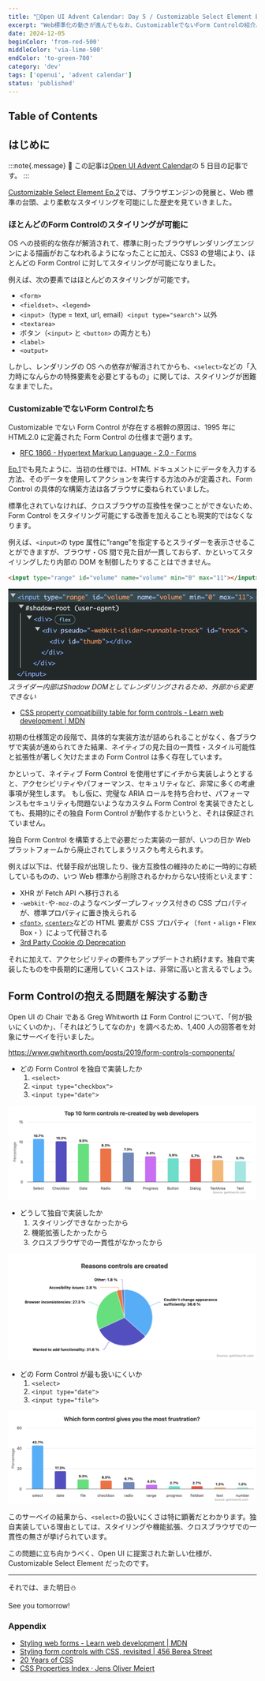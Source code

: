 ```yaml
---
title: "🎄Open UI Advent Calendar: Day 5 / Customizable Select Element Ep.3"
excerpt: "Web標準化の動きが進んでもなお、CustomizableでないForm Controlの紹介。Customizable Select Element提案の契機となるサーベイ"
date: 2024-12-05
beginColor: 'from-red-500'
middleColor: 'via-lime-500'
endColor: 'to-green-700'
category: 'dev'
tags: ['openui', 'advent calendar']
status: 'published'
---
```

## Table of Contents

## はじめに

:::note{.message}
🎄 この記事は[Open UI Advent Calendar](https://adventar.org/calendars/10293)の 5 日目の記事です。
:::

[Customizable Select Element Ep.2](https://blog.sakupi01.com/dev/articles/2024-openui-advent-4)では、ブラウザエンジンの発展と、Web 標準の台頭、より柔軟なスタイリングを可能にした歴史を見ていきました。

### ほとんどのForm Controlのスタイリングが可能に

OS への技術的な依存が解消されて、標準に則ったブラウザレンダリングエンジンによる描画がおこなわれるようになったことに加え、CSS3 の登場により、ほとんどの Form Control に対してスタイリングが可能になりました。

例えば、次の要素ではほとんどのスタイリングが可能です。

- `<form>`
- `<fieldset>`、`<legend>`
- `<input>`（type = text, url, email）`<input type="search">` 以外
- `<textarea>`
- ボタン（`<input>` と `<button>` の両方とも）
- `<label>`
- `<output>`

しかし、レンダリングの OS への依存が解消されてからも、`<select>`などの「入力時になんらかの特殊要素を必要とするもの」に関しては、スタイリングが困難なままでした。

### CustomizableでないForm Controlたち

Customizable でない Form Control が存在する根幹の原因は、1995 年に HTML2.0 に定義された Form Control の仕様まで遡ります。

- [RFC 1866 - Hypertext Markup Language - 2.0  - Forms](https://datatracker.ietf.org/doc/html/rfc1866#section-8)

[Ep.1](https://blog.sakupi01.com/dev/articles/2024-openui-advent-3)でも見たように、当初の仕様では、HTML ドキュメントにデータを入力する方法、そのデータを使用してアクションを実行する方法のみが定義され、Form Control の具体的な構築方法は各ブラウザに委ねられていました。

標準化されていなければ、クロスブラウザの互換性を保つことができないため、Form Control をスタイリング可能にする改善を加えることも現実的ではなくなります。

例えば、`<input>`の type 属性に”range”を指定するとスライダーを表示させることができますが、ブラウザ・OS 間で見た目が一貫しておらず、かといってスタイリングしたり内部の DOM を制御したりすることはできません。

```html
<input type="range" id="volume" name="volume" min="0" max="11"></input>
```

![スライダーはShadow DOMとしてレンダリングされるため、外部から変更できない](../../../../assets/images/slider-shadowdom.png)
*スライダー内部はShadow DOMとしてレンダリングされるため、外部から変更できない*

- [CSS property compatibility table for form controls - Learn web development | MDN](https://developer.mozilla.org/en-US/docs/Learn/Forms/Property_compatibility_table_for_form_controls#range)

初期の仕様策定の段階で、具体的な実装方法が詰められることがなく、各ブラウザで実装が進められてきた結果、ネイティブの見た目の一貫性・スタイル可能性と拡張性が著しく欠けたままの Form Control は多く存在しています。

かといって、ネイティブ Form Control を使用せずにイチから実装しようとすると、アクセシビリティやパフォーマンス、セキュリティなど、非常に多くの考慮事項が発生します。
もし仮に、完璧な ARIA ロールを持ち合わせ、パフォーマンスもセキュリティも問題ないようなカスタム Form Control を実装できたとしても、長期的にその独自 Form Control が動作するかというと、それは保証されていません。

独自 Form Control を構築する上で必要だった実装の一部が、いつの日か Web プラットフォームから廃止されてしまうリスクも考えられます。

例えば以下は、代替手段が出現したり、後方互換性の維持のために一時的に存続しているものの、いつ Web 標準から削除されるかわからない技術といえます：

- XHR が Fetch API へ移行される
- `-webkit-`や`-moz-`のようなベンダープレフィックス付きの CSS プロパティが、標準プロパティに置き換えられる
- [`<font>`](https://developer.mozilla.org/en-US/docs/Web/HTML/Element/font), [`<center>`](https://developer.mozilla.org/en-US/docs/Web/HTML/Element/center)などの HTML 要素が CSS プロパティ（`font`・`align`・Flex Box・）によって代替される
- [3rd Party Cookie の Deprecation](https://blog.jxck.io/entries/2023-12-20/deprecation.html)

それに加えて、アクセシビリティの要件もアップデートされ続けます。独自で実装したものを中長期的に運用していくコストは、非常に高いと言えるでしょう。

## Form Controlの抱える問題を解決する動き

Open UI の Chair である Greg Whitworth は Form Control について、「何が扱いにくいのか」、「それはどうしてなのか」を調べるため、1,400 人の回答者を対象にサーベイを行いました。

<https://www.gwhitworth.com/posts/2019/form-controls-components/>

- どの Form Control を独自で実装したか
  1. `<select>`
  2. `<input type="checkbox">`
  3. `<input type="date">`

![re-created-form-controls](../../../../assets/images/re-created-form-controls.png)

- どうして独自で実装したか
  1. スタイリングできなかったから
  2. 機能拡張したかったから
  3. クロスブラウザでの一貫性がなかったから

![reasons-re-creation](../../../../assets/images/reasons-re-creation.png)

- どの Form Control が最も扱いにくいか
  1. `<select>`
  2. `<input type="date">`
  3. `<input type="file">`

![hardest-form-controls](../../../../assets/images/hardest-form-controls.png)

このサーベイの結果から、`<select>`の扱いにくさは特に顕著だとわかります。独自実装している理由としては、スタイリングや機能拡張、クロスブラウザでの一貫性の無さが挙げられています。

この問題に立ち向かうべく、Open UI に提案された新しい仕様が、Customizable Select Element だったのです。

***

それでは、また明日⛄

See you tomorrow!

### Appendix

- [Styling web forms - Learn web development | MDN](https://developer.mozilla.org/en-US/docs/Learn/Forms/Styling_web_forms)
- [Styling form controls with CSS, revisited | 456 Berea Street](https://www.456bereastreet.com/archive/200701/styling_form_controls_with_css_revisited/)
- [20 Years of CSS](https://www.w3.org/Style/CSS20/)
- [CSS Properties Index · Jens Oliver Meiert](https://meiert.com/en/indices/css-properties/)
